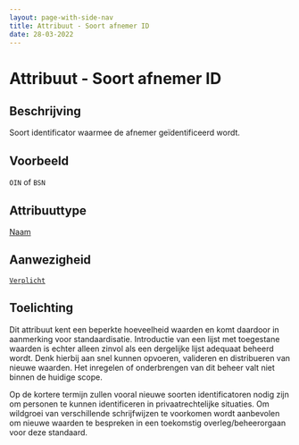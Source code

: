 ```yaml
---
layout: page-with-side-nav
title: Attribuut - Soort afnemer ID
date: 28-03-2022
---
```


# Attribuut - Soort afnemer ID

## Beschrijving
Soort identificator waarmee de afnemer geïdentificeerd wordt.

## Voorbeeld
`OIN` of `BSN`

## Attribuuttype
[Naam](../attribuuttypen/Naam.md)

## Aanwezigheid
[`Verplicht`](../../gegevenswoordenboek/readme.md#bijzondere-meta-attributen)

## Toelichting
Dit attribuut kent een beperkte hoeveelheid waarden en komt daardoor in aanmerking voor standaardisatie. Introductie van een lijst met toegestane waarden is echter alleen zinvol als een dergelijke lijst adequaat beheerd wordt. Denk hierbij aan snel kunnen opvoeren, valideren en distribueren van nieuwe waarden. Het inregelen of onderbrengen van dit beheer valt niet binnen de huidige scope.

Op de kortere termijn zullen vooral nieuwe soorten identificatoren nodig zijn om personen te kunnen identificeren in privaatrechtelijke situaties. Om wildgroei van verschillende schrijfwijzen te voorkomen wordt aanbevolen om nieuwe waarden te bespreken in een toekomstig overleg/beheerorgaan voor deze standaard.
